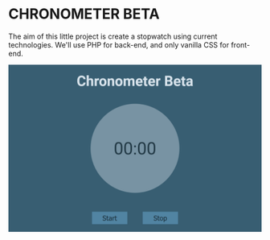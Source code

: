 # CHRONOMETER BETA

The aim of this little project is create a stopwatch using current technologies. We'll use PHP for back-end, and only vanilla CSS for front-end.

![Stopwatch Interface](interface.png)
